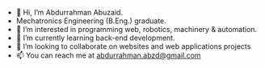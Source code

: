 - 👋 Hi, I’m Abdurrahman Abuzaid.
- Mechatronics Engineering (B.Eng.) graduate. 
- 👀 I’m interested in programming web, robotics, machinery & automation. 
- 🌱 I’m currently learning back-end development. 
- 💞️ I’m looking to collaborate on websites and web applications projects
- 📫 You can reach me at abdurrahman.abzd@gmail.com

